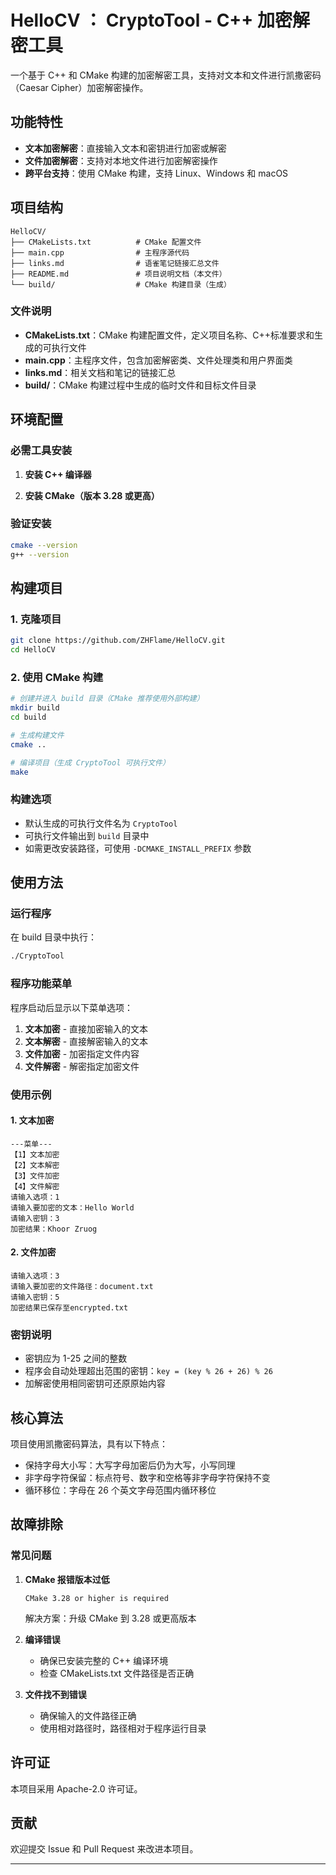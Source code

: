 
# HelloCV ： CryptoTool - C++ 加密解密工具

一个基于 C++ 和 CMake 构建的加密解密工具，支持对文本和文件进行凯撒密码（Caesar Cipher）加密解密操作。

## 功能特性

- **文本加密解密**：直接输入文本和密钥进行加密或解密
- **文件加密解密**：支持对本地文件进行加密解密操作
- **跨平台支持**：使用 CMake 构建，支持 Linux、Windows 和 macOS

## 项目结构

```
HelloCV/
├── CMakeLists.txt          # CMake 配置文件
├── main.cpp                # 主程序源代码
├── links.md                # 语雀笔记链接汇总文件
├── README.md               # 项目说明文档（本文件）
└── build/                  # CMake 构建目录（生成）
```

### 文件说明

- **CMakeLists.txt**：CMake 构建配置文件，定义项目名称、C++标准要求和生成的可执行文件
- **main.cpp**：主程序文件，包含加密解密类、文件处理类和用户界面类
- **links.md**：相关文档和笔记的链接汇总
- **build/**：CMake 构建过程中生成的临时文件和目标文件目录

## 环境配置

### 必需工具安装

1. **安装 C++ 编译器**


2. **安装 CMake（版本 3.28 或更高）**


### 验证安装
```bash
cmake --version
g++ --version
```

## 构建项目

### 1. 克隆项目
```bash
git clone https://github.com/ZHFlame/HelloCV.git
cd HelloCV
```

### 2. 使用 CMake 构建
```bash
# 创建并进入 build 目录（CMake 推荐使用外部构建）
mkdir build
cd build

# 生成构建文件
cmake ..

# 编译项目（生成 CryptoTool 可执行文件）
make
```

### 构建选项
- 默认生成的可执行文件名为 `CryptoTool`
- 可执行文件输出到 `build` 目录中
- 如需更改安装路径，可使用 `-DCMAKE_INSTALL_PREFIX` 参数

## 使用方法

### 运行程序
在 build 目录中执行：
```bash
./CryptoTool
```

### 程序功能菜单

程序启动后显示以下菜单选项：

1. **文本加密** - 直接加密输入的文本
2. **文本解密** - 直接解密输入的文本
3. **文件加密** - 加密指定文件内容
4. **文件解密** - 解密指定加密文件

### 使用示例

#### 1. 文本加密
```
---菜单---
【1】文本加密
【2】文本解密
【3】文件加密
【4】文件解密
请输入选项：1
请输入要加密的文本：Hello World
请输入密钥：3
加密结果：Khoor Zruog
```

#### 2. 文件加密
```
请输入选项：3
请输入要加密的文件路径：document.txt
请输入密钥：5
加密结果已保存至encrypted.txt
```

### 密钥说明
- 密钥应为 1-25 之间的整数
- 程序会自动处理超出范围的密钥：`key = (key % 26 + 26) % 26`
- 加解密使用相同密钥可还原原始内容

## 核心算法

项目使用凯撒密码算法，具有以下特点：
- 保持字母大小写：大写字母加密后仍为大写，小写同理
- 非字母字符保留：标点符号、数字和空格等非字母字符保持不变
- 循环移位：字母在 26 个英文字母范围内循环移位



## 故障排除

### 常见问题

1. **CMake 报错版本过低**
   ```
   CMake 3.28 or higher is required
   ```
   解决方案：升级 CMake 到 3.28 或更高版本

2. **编译错误**
    - 确保已安装完整的 C++ 编译环境
    - 检查 CMakeLists.txt 文件路径是否正确

3. **文件找不到错误**
    - 确保输入的文件路径正确
    - 使用相对路径时，路径相对于程序运行目录

## 许可证

本项目采用 Apache-2.0 许可证。

## 贡献

欢迎提交 Issue 和 Pull Request 来改进本项目。

---